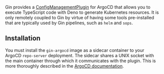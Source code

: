Gin provides a [ConfigManagementPlugin][ConfigManagementPlugin] for ArgoCD that allows you to execute TypeScript code
with Deno to generate Kubernetes resources. It is only remotely coupled to Gin by virtue of having some tools
pre-installed that are typically used by Gin pipelines, such as `helm` and `sops`.

[ConfigManagementPlugin]: https://argo-cd.readthedocs.io/en/stable/operator-manual/config-management-plugins/
[CMP-Sidecar]: https://argo-cd.readthedocs.io/en/stable/operator-manual/config-management-plugins/#register-the-plugin-sidecar

## Installation

You must install the `gin-argocd` image as a sidecar container to your ArgoCD `repo-server` deployment. The sidecar
shares a UNIX socket with the main container through which it communicates with the plugin. This is more thoroughly
described in the [ArgoCD documentation][CMP-Sidecar].
